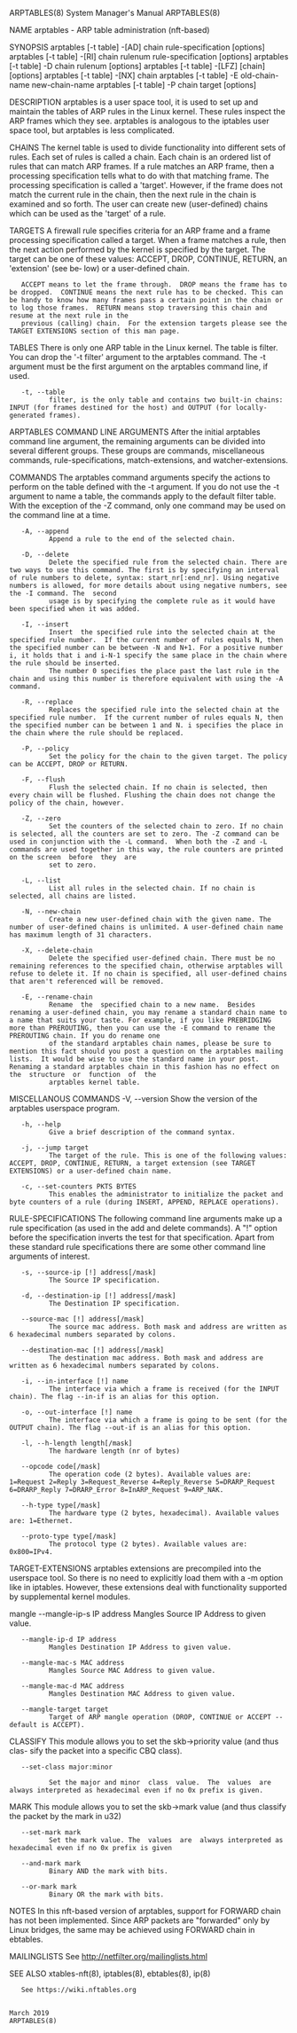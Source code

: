 ARPTABLES(8)                                                                                                                                    System Manager's Manual                                                                                                                                    ARPTABLES(8)

NAME
       arptables - ARP table administration (nft-based)

SYNOPSIS
       arptables [-t table] -[AD] chain rule-specification [options]
       arptables [-t table] -[RI] chain rulenum rule-specification [options]
       arptables [-t table] -D chain rulenum [options]
       arptables [-t table] -[LFZ] [chain] [options]
       arptables [-t table] -[NX] chain
       arptables [-t table] -E old-chain-name new-chain-name
       arptables [-t table] -P chain target [options]

DESCRIPTION
       arptables is a user space tool, it is used to set up and maintain the tables of ARP rules in the Linux kernel. These rules inspect the ARP frames which they see.  arptables is analogous to the iptables user space tool, but arptables is less complicated.

   CHAINS
       The kernel table is used to divide functionality into different sets of rules. Each set of rules is called a chain.  Each chain is an ordered list of rules that can match ARP frames. If a rule matches an ARP frame, then a processing specification tells what to do with that matching frame. The processing
       specification is called a 'target'. However, if the frame does not match the current rule in the chain, then the next rule in the chain is examined and so forth.  The user can create new (user-defined) chains which can be used as the 'target' of a rule.

   TARGETS
       A firewall rule specifies criteria for an ARP frame and a frame processing specification called a target.  When a frame matches a rule, then the next action performed by the kernel is specified by the target.  The target can be one of these values: ACCEPT, DROP, CONTINUE, RETURN, an 'extension' (see be‐
       low) or a user-defined chain.

       ACCEPT means to let the frame through.  DROP means the frame has to be dropped.  CONTINUE means the next rule has to be checked. This can be handy to know how many frames pass a certain point in the chain or to log those frames.  RETURN means stop traversing this chain and resume at the next rule in the
       previous (calling) chain.  For the extension targets please see the TARGET EXTENSIONS section of this man page.

   TABLES
       There is only one ARP table in the Linux kernel.  The table is filter.  You can drop the '-t filter' argument to the arptables command.  The -t argument must be the first argument on the arptables command line, if used.

       -t, --table
              filter, is the only table and contains two built-in chains: INPUT (for frames destined for the host) and OUTPUT (for locally-generated frames).

ARPTABLES COMMAND LINE ARGUMENTS
       After the initial arptables command line argument, the remaining arguments can be divided into several different groups.  These groups are commands, miscellaneous commands, rule-specifications, match-extensions, and watcher-extensions.

   COMMANDS
       The arptables command arguments specify the actions to perform on the table defined with the -t argument.  If you do not use the -t argument to name a table, the commands apply to the default filter table.  With the exception of the -Z command, only one command may be used on the command line at a time.

       -A, --append
              Append a rule to the end of the selected chain.

       -D, --delete
              Delete the specified rule from the selected chain. There are two ways to use this command. The first is by specifying an interval of rule numbers to delete, syntax: start_nr[:end_nr]. Using negative numbers is allowed, for more details about using negative numbers, see the -I command. The  second
              usage is by specifying the complete rule as it would have been specified when it was added.

       -I, --insert
              Insert  the specified rule into the selected chain at the specified rule number.  If the current number of rules equals N, then the specified number can be between -N and N+1. For a positive number i, it holds that i and i-N-1 specify the same place in the chain where the rule should be inserted.
              The number 0 specifies the place past the last rule in the chain and using this number is therefore equivalent with using the -A command.

       -R, --replace
              Replaces the specified rule into the selected chain at the specified rule number.  If the current number of rules equals N, then the specified number can be between 1 and N. i specifies the place in the chain where the rule should be replaced.

       -P, --policy
              Set the policy for the chain to the given target. The policy can be ACCEPT, DROP or RETURN.

       -F, --flush
              Flush the selected chain. If no chain is selected, then every chain will be flushed. Flushing the chain does not change the policy of the chain, however.

       -Z, --zero
              Set the counters of the selected chain to zero. If no chain is selected, all the counters are set to zero. The -Z command can be used in conjunction with the -L command.  When both the -Z and -L commands are used together in this way, the rule counters are printed on the screen  before  they  are
              set to zero.

       -L, --list
              List all rules in the selected chain. If no chain is selected, all chains are listed.

       -N, --new-chain
              Create a new user-defined chain with the given name. The number of user-defined chains is unlimited. A user-defined chain name has maximum length of 31 characters.

       -X, --delete-chain
              Delete the specified user-defined chain. There must be no remaining references to the specified chain, otherwise arptables will refuse to delete it. If no chain is specified, all user-defined chains that aren't referenced will be removed.

       -E, --rename-chain
              Rename  the  specified chain to a new name.  Besides renaming a user-defined chain, you may rename a standard chain name to a name that suits your taste. For example, if you like PREBRIDGING more than PREROUTING, then you can use the -E command to rename the PREROUTING chain. If you do rename one
              of the standard arptables chain names, please be sure to mention this fact should you post a question on the arptables mailing lists.  It would be wise to use the standard name in your post. Renaming a standard arptables chain in this fashion has no effect on the  structure  or  function  of  the
              arptables kernel table.

   MISCELLANOUS COMMANDS
       -V, --version
              Show the version of the arptables userspace program.

       -h, --help
              Give a brief description of the command syntax.

       -j, --jump target
              The target of the rule. This is one of the following values: ACCEPT, DROP, CONTINUE, RETURN, a target extension (see TARGET EXTENSIONS) or a user-defined chain name.

       -c, --set-counters PKTS BYTES
              This enables the administrator to initialize the packet and byte counters of a rule (during INSERT, APPEND, REPLACE operations).

   RULE-SPECIFICATIONS
       The following command line arguments make up a rule specification (as used in the add and delete commands). A "!" option before the specification inverts the test for that specification. Apart from these standard rule specifications there are some other command line arguments of interest.

       -s, --source-ip [!] address[/mask]
              The Source IP specification.

       -d, --destination-ip [!] address[/mask]
              The Destination IP specification.

       --source-mac [!] address[/mask]
              The source mac address. Both mask and address are written as 6 hexadecimal numbers separated by colons.

       --destination-mac [!] address[/mask]
              The destination mac address. Both mask and address are written as 6 hexadecimal numbers separated by colons.

       -i, --in-interface [!] name
              The interface via which a frame is received (for the INPUT chain). The flag --in-if is an alias for this option.

       -o, --out-interface [!] name
              The interface via which a frame is going to be sent (for the OUTPUT chain). The flag --out-if is an alias for this option.

       -l, --h-length length[/mask]
              The hardware length (nr of bytes)

       --opcode code[/mask]
              The operation code (2 bytes). Available values are: 1=Request 2=Reply 3=Request_Reverse 4=Reply_Reverse 5=DRARP_Request 6=DRARP_Reply 7=DRARP_Error 8=InARP_Request 9=ARP_NAK.

       --h-type type[/mask]
              The hardware type (2 bytes, hexadecimal). Available values are: 1=Ethernet.

       --proto-type type[/mask]
              The protocol type (2 bytes). Available values are: 0x800=IPv4.

   TARGET-EXTENSIONS
       arptables extensions are precompiled into the userspace tool. So there is no need to explicitly load them with a -m option like in iptables.  However, these extensions deal with functionality supported by supplemental kernel modules.

   mangle
       --mangle-ip-s IP address
              Mangles Source IP Address to given value.

       --mangle-ip-d IP address
              Mangles Destination IP Address to given value.

       --mangle-mac-s MAC address
              Mangles Source MAC Address to given value.

       --mangle-mac-d MAC address
              Mangles Destination MAC Address to given value.

       --mangle-target target
              Target of ARP mangle operation (DROP, CONTINUE or ACCEPT -- default is ACCEPT).

   CLASSIFY
       This  module  allows you to set the skb->priority value (and thus clas- sify the packet into a specific CBQ class).

       --set-class major:minor

              Set the major and minor  class  value.  The  values  are  always interpreted as hexadecimal even if no 0x prefix is given.

   MARK
       This  module  allows you to set the skb->mark value (and thus classify the packet by the mark in u32)

       --set-mark mark
              Set the mark value. The  values  are  always interpreted as hexadecimal even if no 0x prefix is given

       --and-mark mark
              Binary AND the mark with bits.

       --or-mark mark
              Binary OR the mark with bits.

NOTES
       In this nft-based version of arptables, support for FORWARD chain has not been implemented. Since ARP packets are "forwarded" only by Linux bridges, the same may be achieved using FORWARD chain in ebtables.

MAILINGLISTS
       See http://netfilter.org/mailinglists.html

SEE ALSO
       xtables-nft(8), iptables(8), ebtables(8), ip(8)

       See https://wiki.nftables.org

                                                                                                                                                       March 2019                                                                                                                                          ARPTABLES(8)
